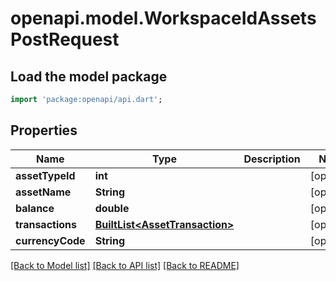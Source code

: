 # openapi.model.WorkspaceIdAssetsPostRequest

## Load the model package
```dart
import 'package:openapi/api.dart';
```

## Properties
Name | Type | Description | Notes
------------ | ------------- | ------------- | -------------
**assetTypeId** | **int** |  | [optional] 
**assetName** | **String** |  | [optional] 
**balance** | **double** |  | [optional] 
**transactions** | [**BuiltList&lt;AssetTransaction&gt;**](AssetTransaction.md) |  | [optional] 
**currencyCode** | **String** |  | [optional] 

[[Back to Model list]](../README.md#documentation-for-models) [[Back to API list]](../README.md#documentation-for-api-endpoints) [[Back to README]](../README.md)


